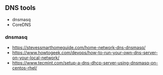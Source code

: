 ## DNS tools

* dnsmasq
* CoreDNS

### dnsmasq
* https://stevessmarthomeguide.com/home-network-dns-dnsmasq/
* https://www.howtogeek.com/devops/how-to-run-your-own-dns-server-on-your-local-network/
* https://www.tecmint.com/setup-a-dns-dhcp-server-using-dnsmasq-on-centos-rhel/
